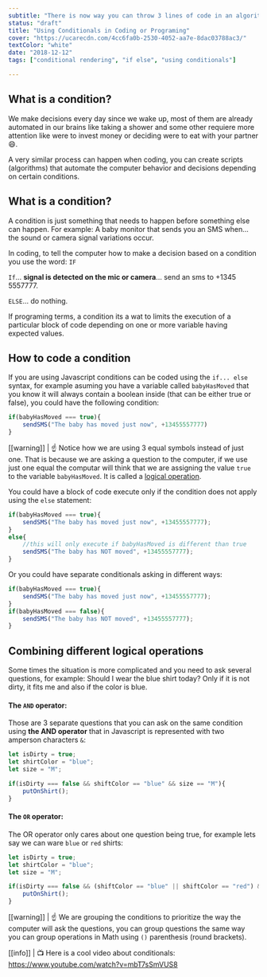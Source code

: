 ```yaml
---
subtitle: "There is now way you can throw 3 lines of code in an algorithm without have to include a conditional. It's time to guide the computer on how to make decisions!"
status: "draft"
title: "Using Conditionals in Coding or Programing"
cover: "https://ucarecdn.com/4cc6fa0b-2530-4052-aa7e-8dac03788ac3/"
textColor: "white"
date: "2018-12-12"
tags: ["conditional rendering", "if else", "using conditionals"]

---
```


## What is a condition?

We make decisions every day since we wake up, most of them are already automated in our brains like taking a shower and some other requiere more attention like were to invest money or deciding were to eat with your partner :smile:.

A very similar process can happen when coding, you can create scripts (algorithms) that automate the computer behavior and decisions depending on certain conditions.

## What is a condition?

A condition is just something that needs to happen before something else can happen. For example: A baby monitor that sends you an SMS when... the sound or camera signal variations occur.

In coding, to tell the computer how to make a decision based on a condition you use the word: `IF`

`If`... 
**signal is detected on the mic or camera**... 
send an sms to +1345 5557777.

`ELSE`... do nothing.

If programing terms, a condition its a wat to limits the execution of a particular block of code depending on one or more variable having expected values.

## How to code a condition

If you are using Javascript conditions can be coded using the `if... else` syntax, for example asuming you have a variable called `babyHasMoved` that you know it will always contain a boolean inside (that can be either true or false), you could have the following condition:
```js
if(babyHasMoved === true){
	sendSMS("The baby has moved just now", +13455557777)
}
```  
[[warning]]
| :point_up: Notice how we are using 3 equal symbols instead of just one. That is because we are asking a question to the computer, if we use just one equal the computar will think that we are assigning the value `true` to the variable `babyHasMoved`. It is called a [logical operation](https://www.youtube.com/watch?v=mbT7sSmVUS8).

You could have a block of code execute only if the condition does not apply using the `else` statement:
```js
if(babyHasMoved === true){
	sendSMS("The baby has moved just now", +13455557777);
}
else{
	//this will only execute if babyHasMoved is different than true 
	sendSMS("The baby has NOT moved", +13455557777);
}
``` 

Or you could have separate conditionals asking in different ways:
```js
if(babyHasMoved === true){
	sendSMS("The baby has moved just now", +13455557777);
}
if(babyHasMoved === false){
	sendSMS("The baby has NOT moved", +13455557777);
}
```

## Combining different logical operations

Some times the situation is more complicated and you need to ask several questions, for example: Should I wear the blue shirt today? Only if it is not dirty, it fits me and also if the color is blue.

#### The `AND` operator:

Those are 3 separate questions that you can ask on the same condition using **the AND operator** that in Javascript is represented with two amperson characters `&`:

```js
let isDirty = true;
let shirtColor = "blue";
let size = "M";

if(isDirty === false && shiftColor == "blue" && size == "M"){
	putOnShirt();
}
```

#### The `OR` operator:

The OR operator only cares about one question being true, for example lets say we can ware `blue` or `red` shirts:

```js
let isDirty = true;
let shirtColor = "blue";
let size = "M";

if(isDirty === false && (shiftColor == "blue" || shiftColor == "red") && size == "M"){
	putOnShirt();
}
```
[[warning]]
| :point_up: We are grouping the conditions to prioritize the way the computer will ask the questions, you can group questions the same way you can group operations in Math using `()` parenthesis (round brackets). 

[[info]]
| :tv: Here is a cool video about conditionals: https://www.youtube.com/watch?v=mbT7sSmVUS8
<!--stackedit_data:
eyJoaXN0b3J5IjpbMzcxMjM4NDI5XX0=
-->